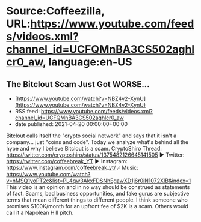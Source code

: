 # Source:Coffeezilla, URL:https://www.youtube.com/feeds/videos.xml?channel_id=UCFQMnBA3CS502aghlcr0_aw, language:en-US

## The Bitclout Scam Just Got WORSE...
 - [https://www.youtube.com/watch?v=NBZ4v2-XynU](https://www.youtube.com/watch?v=NBZ4v2-XynU)
 - RSS feed: https://www.youtube.com/feeds/videos.xml?channel_id=UCFQMnBA3CS502aghlcr0_aw
 - date published: 2021-04-20 00:00:00+00:00

Bitclout calls itself the "crypto social network" and says that it isn't a company... just "coins and code". Today we analyze what's behind all the hype and why I believe Bitclout is a scam. 
CryptoShiro Thread: https://twitter.com/cryptoshiro/status/1375482126645141505
► Twitter: https://twitter.com/coffeebreak_YT
► Instagram: https://www.instagram.com/coffeebreak_yt/
🎶 Music: https://www.youtube.com/watch?v=nMSQ1yoPT2c&list=PL4qw3AkxFDSNhEgawXD1j6r0iN1072XIB&index=1
This video is an opinion and in no way should be construed as statements of fact. Scams, bad business opportunities, and fake gurus are subjective terms that mean different things to different people. I think someone who promises $100K/month for an upfront fee of $2K is a scam. Others would call it a Napolean Hill pitch.

